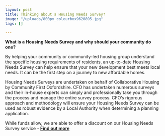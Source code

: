```yaml
---
layout: post
title: Thinking about a Housing Needs Survey?
image: "/uploads/800px_colourbox9620895.jpg"
tags: []

---
```

**What is a Housing Needs Survey and why should your community do one?**

By helping your community or community-led housing group understand the specific housing requirements of residents, an up-to-date Housing Needs Survey can help ensure that your new development best meets local needs. It can be the first step on a journey to new affordable homes.

Housing Needs Surveys are undertaken on behalf of Collaborative Housing by Community First Oxfordshire. CFO has undertaken numerous surveys and their in-house experts can simply and professionally take you through the process and manage the entire survey process. CFO’s rigorous approach and methodology will ensure your Housing Needs Survey can be used as robust evidence by a Local Authority when determining a planning application.

While funds allow, we are able to offer a discount on our Housing Needs Survey service - [**Find out more**](/uploads/housing-needs-survey-digital.pdf "housing-needs-survey-digital.pdf")